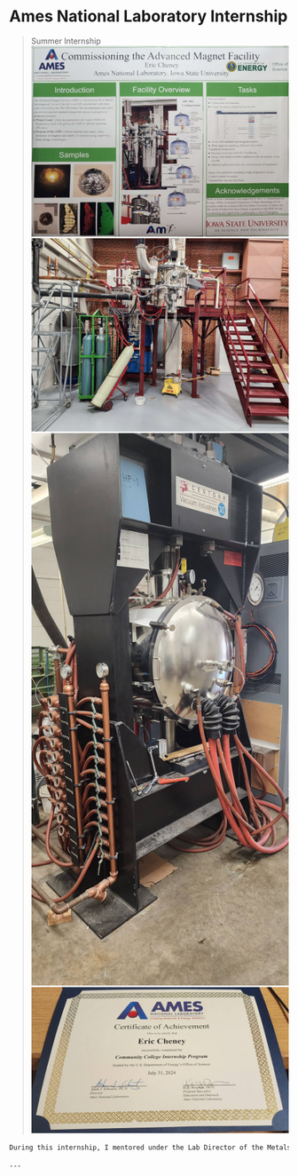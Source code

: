 # Ames National Laboratory Internship

> Summer Internship 
![Example](images/Ames.jpg)
![Full](images/Full.jpg)
![HotPress](images/Hot.jpg)
![Certification](images/Cert.jpg)

```markdown
During this internship, I mentored under the Lab Director of the Metals Division at Ames Lab. I was assigned to getting the new state of the art lab setup and documented. Much of this was documentation, detailing various parts of the Arc500, an advanced arc melter. As well as this, I gathered lab manuals, and wrote standard operating procedures such as how to install different configurations and safety measures. Along with this, I performed general lab activities such as XRF scanning, metals inventory, and equipment repair, maintenance, and daily checks. This was mainly a hands-on internship, working physically with the equipment and even taking apart and documenting a large vacuum hot press. However, I did design and test an addition to the mezzanine of the Arc500.

---
